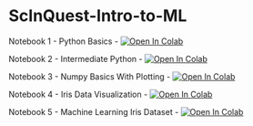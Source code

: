 # ScInQuest-Intro-to-ML

Notebook 1 - Python Basics - <a target="_blank" href="https://colab.research.google.com/github/joshy-alphonse/ScInQuest-Intro-to-ML/blob/main/01_Python_Basics_Notebook.ipynb">
  <img src="https://colab.research.google.com/assets/colab-badge.svg" alt="Open In Colab"/>
</a>

Notebook 2 - Intermediate Python - <a target="_blank" href="https://colab.research.google.com/github/joshy-alphonse/ScInQuest-Intro-to-ML/blob/main/02_Intermediate_python.ipynb">
  <img src="https://colab.research.google.com/assets/colab-badge.svg" alt="Open In Colab"/>
</a>

Notebook 3 - Numpy Basics With Plotting - <a target="_blank" href="https://colab.research.google.com/github/joshy-alphonse/ScInQuest-Intro-to-ML/blob/main/03_introduction-to-numpy.ipynb">
  <img src="https://colab.research.google.com/assets/colab-badge.svg" alt="Open In Colab"/>
</a>

Notebook 4 - Iris Data Visualization - <a target="_blank" href="https://colab.research.google.com/github/joshy-alphonse/ScInQuest-Intro-to-ML/blob/main/04_Iris_Data_Visualization.ipynb">
  <img src="https://colab.research.google.com/assets/colab-badge.svg" alt="Open In Colab"/>
</a>

Notebook 5 - Machine Learning Iris Dataset - <a target="_blank" href="https://colab.research.google.com/github/joshy-alphonse/ScInQuest-Intro-to-ML/blob/main/05_Machine%20Learning%20with%20Iris%20Dataset.ipynb">
  <img src="https://colab.research.google.com/assets/colab-badge.svg" alt="Open In Colab"/>
</a>
